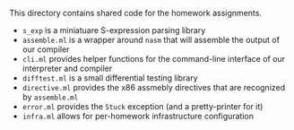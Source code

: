 This directory contains shared code for the homework assignments.

- `s_exp` is a miniatuare S-expression parsing library
- `assemble.ml` is a wrapper around `nasm` that will assemble the output of our
  compiler
- `cli.ml` provides helper functions for the command-line interface of our
  interpreter and compiler
- `difftest.ml` is a small differential testing library
- `directive.ml` provides the x86 assmebly directives that are recognized by
  `assemble.ml`
- `error.ml` provides the `Stuck` exception (and a pretty-printer for it)
- `infra.ml` allows for per-homework infrastructure configuration
